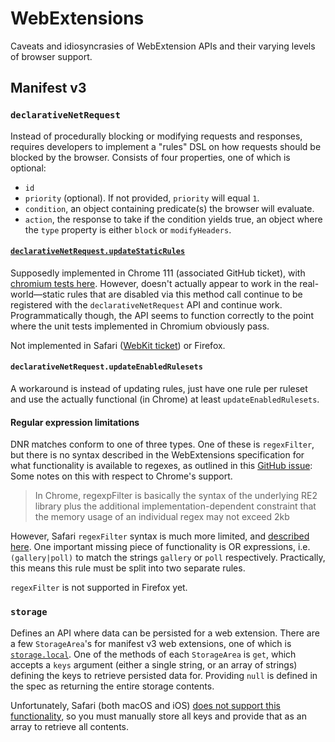 # WebExtensions

Caveats and idiosyncrasies of WebExtension APIs and their varying levels of browser support.

## Manifest v3

### `declarativeNetRequest`

Instead of procedurally blocking or modifying requests and responses, requires developers to implement a "rules" DSL on how requests should be blocked by the browser.
Consists of four properties, one of which is optional:

* `id`
* `priority` (optional). If not provided, `priority` will equal `1`.
* `condition`, an object containing predicate(s) the browser will evaluate.
* `action`, the response to take if the condition yields true, an object where the `type` property is either `block` or `modifyHeaders`.

#### [`declarativeNetRequest.updateStaticRules`](https://developer.chrome.com/docs/extensions/reference/api/declarativeNetRequest#method-updateStaticRules)

Supposedly implemented in Chrome 111 (associated GitHub ticket), with [chromium tests here](https://chromium.googlesource.com/chromium/src/+/86cf9e194ae801b3bfde08c253a7a12dae6b0cb7/chrome/test/data/extensions/api_test/declarative_net_request/update_static_rules/background.js).
However, doesn't actually appear to work in the real-world—static rules that are disabled via this method call continue to be registered with the `declarativeNetRequest` API and continue work.
Programmatically though, the API seems to function correctly to the point where the unit tests implemented in Chromium obviously pass.

Not implemented in Safari ([WebKit ticket](https://bugs.webkit.org/show_bug.cgi?id=261039)) or Firefox.

#### `declarativeNetRequest.updateEnabledRulesets`

A workaround is instead of updating rules, just have one rule per ruleset and use the actually functional (in Chrome) at least `updateEnabledRulesets`.

#### Regular expression limitations

DNR matches conform to one of three types. One of these is `regexFilter`, but there is no syntax described in the WebExtensions specification for what functionality is available to regexes, as outlined in this [GitHub issue](https://github.com/w3c/webextensions/issues/344):
Some notes on this with respect to Chrome's support.

> In Chrome, regexpFilter is basically the syntax of the underlying RE2 library plus the additional implementation-dependent constraint that the memory usage of an individual regex may not exceed 2kb

However, Safari `regexFilter` syntax is much more limited, and [described here](https://developer.apple.com/documentation/safariservices/creating_a_content_blocker#3030754).
One important missing piece of functionality is OR expressions, i.e. `(gallery|poll)` to match the strings `gallery` or `poll` respectively.
Practically, this means this rule must be split into two separate rules.

`regexFilter` is not supported in Firefox yet.

### `storage`

Defines an API where data can be persisted for a web extension.
There are a few `StorageArea`'s for manifest v3 web extensions, one of which is [`storage.local`](https://developer.mozilla.org/en-US/docs/Mozilla/Add-ons/WebExtensions/API/storage/local).
One of the methods of each `StorageArea` is `get`, which accepts a `keys` argument (either a single string, or an array of strings) defining the keys to retrieve persisted data for.
Providing `null` is defined in the spec as returning the entire storage contents.

Unfortunately, Safari (both macOS and iOS) [does not support this functionality](https://developer.mozilla.org/en-US/docs/Mozilla/Add-ons/WebExtensions/API/storage/StorageArea/get#browser_compatibility), so you must manually store all keys and provide that as an array to retrieve all contents.
